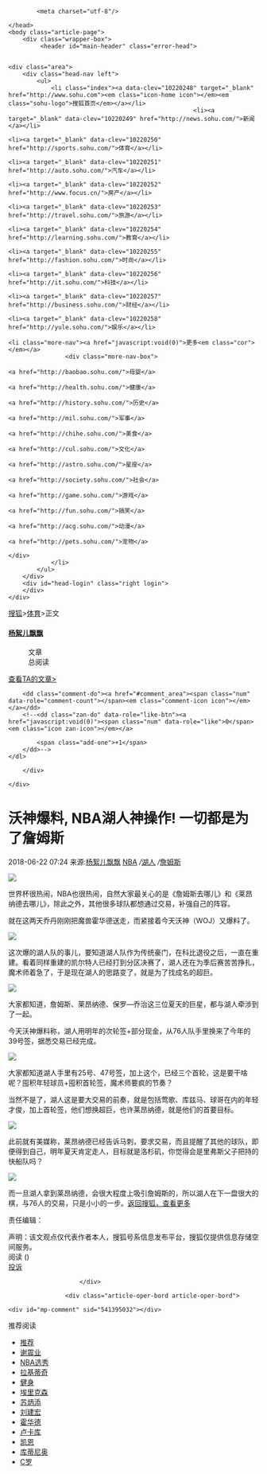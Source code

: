 
<!DOCTYPE html>
<html data-log-pv='{"mpc":17}'>
    <head>
        <title>沃神爆料, NBA湖人神操作! 一切都是为了詹姆斯_搜狐体育_搜狐网</title>
        <meta http-equiv="Cache-Control" content="no-transform" /> 
<meta http-equiv="Cache-Control" content="no-siteapp" /> 
<meta name="copyright" content="Copyright © 2017 Sohu.com Inc. All Rights Reserved." />
<meta name="mediaid" content="杨絮儿飘飘"/>
<meta name="keywords" content="爆料,nba,操作,一切都,是为了,詹姆斯" />
<meta name="description" content="世界杯很热闹，NBA也很热闹，自然大家最关心的是《詹姆斯去哪儿》和《莱昂纳德去哪儿》，除此之外，其他很多球队都想通过交易，补强自己的阵容。 就在这两天乔丹刚刚把魔兽霍华德送走，而紧接着今天沃神（WOJ）又爆料" />
<meta property="og:type" content="news"/>
<meta property="og:title" content="沃神爆料, NBA湖人神操作! 一切都是为了詹姆斯"/>
<meta property="og:description" content="世界杯很热闹，NBA也很热闹，自然大家最关心的是《詹姆斯去哪儿》和《莱昂纳德去哪儿》，除此之外，其他很多球队都想通过交易，补强自己的阵容。 就在这两天乔丹刚刚把魔兽霍华德送走，而紧接着今天沃神（WOJ）又爆料"/>
<meta property="og:image" content="http://sohu-media.bjcnc.scs.sohucs.com/web/static/images/sohu_logo.png"/>
<meta property="og:url" content="www.sohu.com/a/237124284_99891568"/>
<meta property="og:release_date" content="2018-06-22 07:24"/>
<meta itemprop="dateUpdate" content="2018-06-22 07:24" />
<meta itemprop="datePublished" content="2018-06-22 07:24" />
<link rel="canonical" href="http://www.sohu.com/a/237124284_99891568"/>
<link rel="alternate" media="only screen and(max-width: 640px)" href="m.sohu.com/a/237124284_99891568"/>

            <meta charset="utf-8"/>
<meta name="renderer" content="webkit"> 
<meta http-equiv="X-UA-Compatible" content="IE=Edge,chrome=1"/>
<meta name="viewport" content="width=device-width, initial-scale=1,maximum-scale=1" />
<link rel="icon" href="//statics.itc.cn/web/static/images/pic/sohu-logo/favicon.ico" type="image/x-icon"/>
<link rel="shortcut icon" href="//statics.itc.cn/web/static/images/pic/sohu-logo/favicon.ico" type="image/x-icon"/>
<link rel="apple-touch-icon" sizes="57x57" href="//statics.itc.cn/web/static/images/pic/sohu-logo/logo-57.png" />
<link rel="apple-touch-icon" sizes="72x72" href="//statics.itc.cn/web/static/images/pic/sohu-logo/logo-72.png" />
<link rel="apple-touch-icon" sizes="114x114" href="//statics.itc.cn/web/static/images/pic/sohu-logo/logo-114.png" />
<link rel="apple-touch-icon" sizes="144x144" href="//statics.itc.cn/web/static/images/pic/sohu-logo/logo-144.png" />
<link href="//statics.itc.cn/web/static/css/main-ed7cf06cf7.css" rel="stylesheet"/>
<script>
    //  加载监控代码
</script>
<!--[if lt IE 9]>
<script src="//statics.itc.cn/web/static/js/es5-shim-08e41cfc3e.min.js"></script>
<script src="//statics.itc.cn/web/static/js/es5-sham-1d5fa1124b.min.js"></script>
<script src="//statics.itc.cn/web/static/js/html5shiv-21fc8c2ba6.js"></script>
<link href="//statics.itc.cn/web/static/css/ie8hack-9dce3c3b96.css" rel="stylesheet" />
<![endif]-->
<script type="text/javascript">
//解決IE8,IE9不支持console的问题
(function() {
    var method;
    var noop = function() {};
    var methods = [
        'assert', 'clear', 'count', 'debug', 'dir', 'dirxml', 'error',
        'exception', 'group', 'groupCollapsed', 'groupEnd', 'info', 'log',
        'markTimeline', 'profile', 'profileEnd', 'table', 'time', 'timeEnd',
        'timeStamp', 'trace', 'warn'
    ];
    var length = methods.length;
    var console = (window.console = window.console || {});

    while (length--) {
        method = methods[length];

        // Only stub undefined methods.
        if (!console[method]) {
            console[method] = noop;
        }
    }
}());
</script>
<script type="text/javascript">
    (function () {
        var html = document.getElementsByTagName("html")[0];
        var width = Math.min(document.documentElement.clientWidth, 790);
        width = width < 320 ? 320 : width;
        if (document.documentElement.clientWidth <= 1024) {
            html.style.fontSize = width / 790 * 79 + 'px';
        }
        if (window.addEventListener) {
            window.addEventListener('resize', resizeHandler);
        }
        else if (window.attachEvent) {
            window.attachEvent('onresize', resizeHandler);
        }
        function resizeHandler() {
            if (document.documentElement.clientWidth <= 1024) {
                var width = Math.min(document.documentElement.clientWidth, 790);
                width = width < 320 ? 320 : width;
                html.style.fontSize = width / 790 * 79 + 'px';
            } else {
                html.style.fontSize = "16px";
            }
        };
    })();
</script>


    </head>
    <body class="article-page">
        <div class="wrapper-box">
             <header id="main-header" class="error-head">


	<div class="area">
		<div class="head-nav left">
			<ul>
			    <li class="index"><a data-clev="10220248" target="_blank" href="http://www.sohu.com"><em class="icon-home icon"></em><em class="sohu-logo">搜狐首页</em></a></li>
														<li><a target="_blank" data-clev="10220249" href="http://news.sohu.com/">新闻</a></li>
																			<li><a target="_blank" data-clev="10220250" href="http://sports.sohu.com/">体育</a></li>
																			<li><a target="_blank" data-clev="10220251" href="http://auto.sohu.com/">汽车</a></li>
																			<li><a target="_blank" data-clev="10220252" href="http://www.focus.cn/">房产</a></li>
																			<li><a target="_blank" data-clev="10220253" href="http://travel.sohu.com/">旅游</a></li>
																			<li><a target="_blank" data-clev="10220254" href="http://learning.sohu.com/">教育</a></li>
																			<li><a target="_blank" data-clev="10220255" href="http://fashion.sohu.com/">时尚</a></li>
																			<li><a target="_blank" data-clev="10220256" href="http://it.sohu.com/">科技</a></li>
																			<li><a target="_blank" data-clev="10220257" href="http://business.sohu.com/">财经</a></li>
																			<li><a target="_blank" data-clev="10220258" href="http://yule.sohu.com/">娱乐</a></li>
																																																																																																																									<li class="more-nav"><a href="javascript:void(0)">更多<em class="cor"></em></a>
					<div class="more-nav-box">
																																																																																																																																																					<a href="http://baobao.sohu.com/">母婴</a>
																										<a href="http://health.sohu.com/">健康</a>
																										<a href="http://history.sohu.com/">历史</a>
																										<a href="http://mil.sohu.com/">军事</a>
																										<a href="http://chihe.sohu.com/">美食</a>
																										<a href="http://cul.sohu.com/">文化</a>
																										<a href="http://astro.sohu.com/">星座</a>
																										<a href="http://society.sohu.com/">社会</a>
																										<a href="http://game.sohu.com/">游戏</a>
																										<a href="http://fun.sohu.com/">搞笑</a>
																										<a href="http://acg.sohu.com/">动漫</a>
																										<a href="http://pets.sohu.com/">宠物</a>
																		</div>
				</li>
			</ul>
		</div>
		<div id="head-login" class="right login">
		</div>
	</div>

</header>             
  <div class="location area">
        <span class="sohu-logo"><a href="/">搜狐</a></span>&gt;<a href="//sports.sohu.com" data-role="channelLink" target="_blank">体育</a>&gt;<span data-role="category-name" style="display:none"><em style="margin:0 8px;"></em>&gt;</span><span class="dir-end">正文</span>
    </div>             <div class="area clearfix" id="article-container">
                <div class="column left">
	<div class="user-info" id="user-info">
    <div class="user-pic">
        <a href="http://mp.sohu.com/profile?xpt=cHBhZzgxMTczMGYxOGZkYkBzb2h1LmNvbQ==&_f=index_pagemp_1" target="_blank"><img src="http://sucimg.itc.cn/avatarimg/d511b094d602481284d70490bb33f4bf_1512515537595" alt=""></a>
    </div>
    <h4><a href="http://mp.sohu.com/profile?xpt=cHBhZzgxMTczMGYxOGZkYkBzb2h1LmNvbQ==&_f=index_pagemp_1" target="_blank">杨絮儿飘飘</a></h4>
                    <dl class="user-num">
        <dd><span class="value" data-value="554" data-role="info-article-num"><em class="num"></em></span>文章</dd>
        <dd><span class="value" data-value="" data-role="info-read-num"><em class="num"></em></span>总阅读</dd>
    </dl>
    <div class="user-more"><a href="http://mp.sohu.com/profile?xpt=cHBhZzgxMTczMGYxOGZkYkBzb2h1LmNvbQ==&_f=index_pagemp_2" target="_blank">查看TA的文章&gt;</a></div>
</div>	<div class="article-do" id="article-do">
		<div class="article-done">
    <dl>

        <dd class="comment-do"><a href="#comment_area"><span class="num" data-role="comment-count"></span><em class="comment-icon icon"></em></a></dd>
        <!--<dd class="zan-do" data-role="like-btn"><a href="javascript:void(0)"><span class="num" data-role="like">0</span><em class="icon zan-icon"></em></a>

            <span class="add-one">+1</span>
        </dd>-->
    </dl>
</div>
		<div class="share" id="share">

		</div>

	</div>

</div>                <div class="left main">
                    <div class="text">
                        <div class="text-title">
    <h1>沃神爆料, NBA湖人神操作! 一切都是为了詹姆斯<span class="article-tag">
                 </span>
    </h1>
            <div class="article-info">
        <span class="time" id="news-time" data-val="1529623479000">2018-06-22 07:24</span>
        <span data-role="original-link">来源:<a href="null" target="_blank">杨絮儿飘飘</a></span>
                <span class="tag">
                                                  <a href="/tag/69931" target="_blank">NBA</a>
                                                                  <em>/</em><a href="/tag/69914" target="_blank">湖人</a>
                                                                  <em>/</em><a href="/tag/52621" target="_blank">詹姆斯</a>
                                      </span>
            </div>
</div>
<article class="article" id="mp-editor">
      <p data-role="original-title" style="display:none">原标题：沃神爆料, NBA湖人神操作! 一切都是为了詹姆斯</p>
            <p><img src="//5b0988e595225.cdn.sohucs.com/images/20180622/b6ed520f4f5443c4886d6f75ba19f97a.jpeg" max-width="600" /></p> 
<p>世界杯很热闹，NBA也很热闹，自然大家最关心的是《詹姆斯去哪儿》和《莱昂纳德去哪儿》，除此之外，其他很多球队都想通过交易，补强自己的阵容。</p> 
<p>就在这两天乔丹刚刚把魔兽霍华德送走，而紧接着今天沃神（WOJ）又爆料了。</p> 
<p><img src="//5b0988e595225.cdn.sohucs.com/images/20180622/875379333a62406892f807448211aa67.jpeg" max-width="600" /></p> 
<p>这次爆的湖人队的事儿，要知道湖人队作为传统豪门，在科比退役之后，一直在重建。看着同样重建的凯尔特人已经打到分区决赛了，湖人还在为季后赛苦苦挣扎，魔术师着急了，于是现在湖人的思路变了，就是为了找成名的超巨。</p> 
<p><img src="//5b0988e595225.cdn.sohucs.com/images/20180622/3657cac9b76c4dcdb2356a458c79cea1.jpeg" max-width="600" /></p> 
<p>大家都知道，詹姆斯、莱昂纳德、保罗—乔治这三位夏天的巨星，都与湖人牵涉到了一起。</p> 
<p>今天沃神爆料称，湖人用明年的次轮签+部分现金，从76人队手里换来了今年的39号签，据悉交易已经完成。</p> 
<p><img src="//5b0988e595225.cdn.sohucs.com/images/20180622/c0f70c1976ac4fcda3e7bc8a107cec55.jpeg" max-width="600" /></p> 
<p>大家都知道湖人手里有25号、47号签，加上这个，已经三个首轮，这是要干啥呢？囤积年轻球员+囤积首轮签，魔术师要疯的节奏？</p> 
<p>当然不是了，湖人这是要大交易的前奏，就是包括莺歌、库兹马、球哥在内的年轻才俊，加上首轮签，他们想换超巨，也许莱昂纳德，就是他们的首要目标。</p> 
<p><img src="//5b0988e595225.cdn.sohucs.com/images/20180622/5edd30640d6b4ae4aa09906affecde3b.jpeg" max-width="600" /></p> 
<p>此前就有美媒称，莱昂纳德已经告诉马刺，要求交易，而且提醒了其他的球队，即便得到自己，明年夏天肯定走人，目标就是洛杉矶，你觉得会是里弗斯父子把持的快船队吗？</p> 
<p><img src="//5b0988e595225.cdn.sohucs.com/images/20180622/feff5e54458145ff82893add79e07a68.jpeg" max-width="600" /></p> 
<p>而一旦湖人拿到莱昂纳德，会很大程度上吸引詹姆斯的，所以湖人在下一盘很大的棋，与76人的交易，只是小小的一步。<a href="//www.sohu.com/?strategyid=00001 " target="_blank" title="点击进入搜狐首页" id="backsohucom" style="white-space: nowrap;"><span class="backword"><i class="backsohu"></i>返回搜狐，查看更多</span></a></p>      <p data-role="editor-name">责任编辑：<span></span></p>
</article>
  <div class="statement">声明：该文观点仅代表作者本人，搜狐号系信息发布平台，搜狐仅提供信息存储空间服务。</div>  <div class="article-oper">
    <div class="article-oper-1 left">
        <span class="read-num">阅读 (<em data-role="pv" data-val="$articleStat.pv"></em>)</span>
    </div>
    <div class="article-oper-r right">
        <span class="uninterested" id="uninterested"></span>
        <a class="complain-link" target="_blank" href="https://passport.zhan.sohu.com/passport/sohu/login-jumpto?callback=https://yonghufankui.kuaizhan.com/clubpc/topics/WhOlhDSItmL75kIf#!/comments/0"><em class="complain-icon icon"></em>投诉</a>
    </div>
</div>
 
 

                        </div>

                    <div class="article-oper-bord article-oper-bord">

</div>
                    <div class="article-recom clear" id="sogou-words">

</div>                    <div class="god-article-bottom" id="god_bottom_banner">
</div>
<div class="user-god clear" id="user-post" style="display:none">

</div>                    <div class="comment" id="comment_area">


    <div id="mp-comment" sid="541395032"></div> 


</div>                    
<div class="groom-read">
    <div class="title"><span><em class="ln"></em>推荐阅读</span></div>
    <div class="groom-menu clear " id="news-recommend-nav">
<ul>     <li class="cur" data-id=""><a href="javascript:void(0)"><em class="dot"></em>推荐</a></li>
               <li data-id="" data-tag-id="59437" ><a href="//www.sohu.com/tag/59437">谢震业</a></li>
                <li data-id="" data-tag-id="52637" ><a href="//www.sohu.com/tag/52637">NBA选秀</a></li>
                <li data-id="" data-tag-id="58482" ><a href="//www.sohu.com/tag/58482">拉基蒂奇</a></li>
                <li data-id="" data-tag-id="65945" ><a href="//www.sohu.com/tag/65945">健身</a></li>
                <li data-id="" data-tag-id="58311" ><a href="//www.sohu.com/tag/58311">埃里克森</a></li>
                <li data-id="" data-tag-id="59231" ><a href="//www.sohu.com/tag/59231">苏炳添</a></li>
                <li data-id="" data-tag-id="59686" ><a href="//www.sohu.com/tag/59686">刘建宏</a></li>
                <li data-id="" data-tag-id="58736" ><a href="//www.sohu.com/tag/58736">霍华德</a></li>
                <li data-id="" data-tag-id="58440" ><a href="//www.sohu.com/tag/58440">卢卡库</a></li>
                <li data-id="" data-tag-id="58412" ><a href="//www.sohu.com/tag/58412">凯恩</a></li>
                <li data-id="" data-tag-id="58415" ><a href="//www.sohu.com/tag/58415">库蒂尼奥</a></li>
                <li data-id="" data-tag-id="58457" ><a href="//www.sohu.com/tag/58457">C罗</a></li>
            
</ul>
</div>
    <div class="news-list clear" id="main-news" style="min-height:1000px">
         <!---->
    </div>

</div>
                </div>
                <div class="sidebar right" id="right-side-bar">
    <div class="search-right" id="search"></div>
    <div class="godA" id="nav_button">

    </div>
    <div class="godR" id="god_1">

    </div>
        <div data-role="hot-pic" class="clearfix bord hot-atlas"></div>
    <div class="godR" id="god_2">

    </div>
    <div class="hot-article clear bord" id="hot-news">
 </div>

    <div class="godR" id="god_3">

    </div>
     <div class="bord clear recommend" id="recommend-writer">

</div>    <div class="godR" id="god_4">

    </div>
     <div class="pages-fun  " id="pages-fun"></div>
    <div id="god_fix_container" class="right-fixed" style="display:none;">
        <div class="godR" id="god_fix_1">

        </div>
    </div>
     <div id="fixed-view" data-rel="#hot-news" style="z-index:2">
    </div>
</div>



             </div>
             <div id="float-btn" class="float-links"></div>              <div class="sohu-khd" data-role="wp-ad"><a href="javascript:void(0)" class="close-khd"></a><a href="https://www.microsoft.com/zh-cn/store/p/%E6%90%9C%E7%8B%90uwp/9nb9229mmbjh" target="_blank" class="download-khd"><i class="icon khd-d-icon"></i>免费获取</a></div>
            <div id="pop-news" class="pop-news"></div>        </div>
            <div id="sohu-mod" class="sohu-mod">
  <div class="area sohu-frag">
    <div class="left sohu-news">
      <div class="title">今日搜狐热点</div>
      <div class="list">
        <ul>
                      <li><a class="link-home" href="/a/237073192_115362" target="_blank">违法填埋近万吨垃圾！中央出手，这家明星企业摊上事了</a></li>
                      <li><a class="link-home" href="http://www.sohu.com/a/237141321_119586" target="_blank">中国移动发公告:7月1日起取消流量“漫游”费</a></li>
                      <li><a class="link-home" href="http://www.sohu.com/a/237126704_100023701" target="_blank">毕业生学历认证申请将免费 之前收的超亿元去哪了</a></li>
                      <li><a class="link-home" href="/a/237069896_100103081" target="_blank">国产航母或今年交付，将反超这些国家</a></li>
                  </ul>
      </div>
    </div>
    <div class="left auto-sohu">
      <div class="count-down"><span>6</span>秒后</div>
      <div class="go-sohu"><a href="http://www.sohu.com?strategyid=00004">进入搜狐首页</a></div>
      <a href="#" target="_blank" class="close-sohu"></a>
    </div>
  </div>
</div>
<div id="sohu-remend" class="sohu-remend">
    <div class="area sohu-remend-box">
        <div class="remend-tt left">今日推荐</div>
        <div class="left sohu-pp">
            <ul>
                                                    <li>
                    <a class="jumpsohu" data-clev="10220278" title="梅西终于解脱了 阿根廷彻底凉透了球迷心" href="http://www.sohu.com/picture/237137794" target="_blank">
                      <img alt="" src="http://29e5534ea20a8.cdn.sohucs.com/c_fill,w_220,h_110,g_faces/c_cut,x_0,y_0,w_1024,h_682/os/news/13723c69ae9bb5910fe306c4f12df4f2.jpg">
                      <span class="txt">梅西终于解脱了 阿根廷彻底凉透了球迷心</span>
                    </a>
                  </li>
                                                                      <li>
                    <a class="jumpsohu" data-clev="10220278" title="四川一大货车侧翻 砂石掩埋轿车6人身亡" href="http://www.sohu.com/picture/237124024" target="_blank">
                      <img alt="" src="http://29e5534ea20a8.cdn.sohucs.com/c_fill,w_220,h_110,g_faces/c_cut,x_53,y_-4,w_1060,h_707/os/news/2aa6b5bfff97a203436886436ff87b48.jpg">
                      <span class="txt">四川一大货车侧翻 砂石掩埋轿车6人身亡</span>
                    </a>
                  </li>
                                                                      <li>
                    <a class="jumpsohu" data-clev="10220278" title="女子ATM存款时遇持刀打劫淡定砍价" href="http://www.sohu.com/picture/237128582" target="_blank">
                      <img alt="" src="http://29e5534ea20a8.cdn.sohucs.com/c_fill,w_220,h_110,g_faces/c_cut,x_56,y_3,w_406,h_271/os/news/b034ccb06e33d68a77623ae99f3cdf25.jpg">
                      <span class="txt">女子ATM存款时遇持刀打劫淡定砍价</span>
                    </a>
                  </li>
                                                                      <li>
                    <a class="jumpsohu" data-clev="10220278" title="深井疑案!丧妻男子因何杀害卖药女子" href="http://www.sohu.com/picture/237132564" target="_blank">
                      <img alt="" src="http://29e5534ea20a8.cdn.sohucs.com/c_fill,w_220,h_110,g_faces/c_cut,x_29,y_0,w_540,h_360/os/news/5f7d7dad449f0636455bfe1ddf7cd595.jpg">
                      <span class="txt">深井疑案!丧妻男子因何杀害卖药女子</span>
                    </a>
                  </li>
                                                                                </ul>
        </div>
        <div class="right sohu-do">
            <a data-clev="10220279" href="http://www.sohu.com?strategyid=00004"><div class="go-sohu">进入搜狐首页</div></a>
            <a data-clev="10220280" href="//shang.qq.com/wpa/qunwpa?idkey=04e47b9e7004c967962f52532465719ae8a30cf05413c11934ec121fb7e2dd62" target="_blank" class="feedback-link">意见反馈</a>
            <a data-clev="10220281" href="javascript:void(0)" target="_blank" class="close-remend"></a>
        </div>
    </div>
    <div class="sohu-remend-layer"></div>
</div>             

<script src="//statics.itc.cn/web/static/js/lib-61587d9fb8.js"></script>
<script src="//39d0825d09f05.cdn.sohucs.com/sdk/passport-4.0.3.js"></script>
<!--<script src="//statics.itc.cn/web/static/js/ie8hack-07e05e83f1.js"></script>-->
<script src="//txt.go.sohu.com/ip/soip"></script>
<script src="//statics.itc.cn/web/static/js/main-0acbed0627.js"></script>
<script src="//js.sohu.com/pv.js"></script>
             <script>
try{console.log("执行成功")
        window.sohu_mp.article({
        channel_id: "17",
        news_id: "237124284",
        cms_id: "541395032",
        media_id: "99891568",
        passport: "ppag811730f18fdb@sohu.com",
        weboUrl: "http://mp.sohu.com/profile?xpt=cHBhZzgxMTczMGYxOGZkYkBzb2h1LmNvbQ==",
        title: "沃神爆料, NBA湖人神操作! 一切都是为了詹姆斯",
        channel_url:"//sports.sohu.com",
        categoryId:"1400",
        mpNewsExt:{
            "modelId":""
        }});
        
}
catch(e){
    var html = '<div class="err-js">' +
                '<span><em class="icon err-js-icon"></em>JS加载错误，请重新加载。</span>' +
                '<a href="javascript:window.location.reload()" target="_blank" class="cached-btn"' +
                '><em class="icon-cached"></em>刷新</a></div>';
    $(document.body).prepend(html);
    // Raven.captureException(e);
    console.error("发生错误",e);
}
</script>
<!--[if lt IE 8]>
<script type="text/javascript">
(function(){
    var ua = navigator.userAgent;
    var version;
    var html = '<div class="area clear">' +
        '<div class="ie-low">' +
        '<p>您的浏览器版本过低<br>为了更好的体验，请升级你的浏览器。</p>' +
        '<h5><a href="https://ie.sogou.com" target="_blank" class="upgrade-btn">马上升级</a></h5>' +
        '</div></div>';
    if (/MSIE ([^;]+)/.test(ua)) {
        version = parseInt(RegExp["$1"]);
        if (version<8) {
            document.body.innerHTML=html;
            var reg = new RegExp("(^| )SUV=([^;]*)(;|$)");
            var suvs = unescape(document.cookie.match(reg)[2]); 
            var spv_server_src = "http://pv.sohu.com/action.gif?actionId=10078&SUV="+suvs;
            var scripts = document.createElement('script');
            scripts.src = spv_server_src;
            document.body.appendChild(scripts);   
            Raven.captureException(new Error('ie'+version));   
        }
    }
})()
</script>
<![endif]-->
<script src="//images.sohu.com/bill/default/sohu-require.js"></script>
<script type="text/javascript"> require(["sjs/matrix/ad/passion"]);</script>
<script type="text/javascript" src="//www.sohu.com/sohuflash_1.js"></script>
<script type="text/javascript" src="//images.sohu.com/bill/s2015/jscript/lib/sjs/matrix/ad/form/delivery.js"></script>
<script type="text/javascript" src="//images.sohu.com/bill/s2015/jscript/lib/sjs/matrix/pv/pagePVmonitor.js"></script>


<script>
(function(){
    var bp = document.createElement('script');
    var curProtocol = window.location.protocol.split(':')[0];
    if (curProtocol === 'https') {
        bp.src = 'https://zz.bdstatic.com/linksubmit/push.js';        
    }
    else {
        bp.src = 'http://push.zhanzhang.baidu.com/push.js';
    }
    var s = document.getElementsByTagName("script")[0];
    s.parentNode.insertBefore(bp, s);
})();
</script>

    </body>
</html>